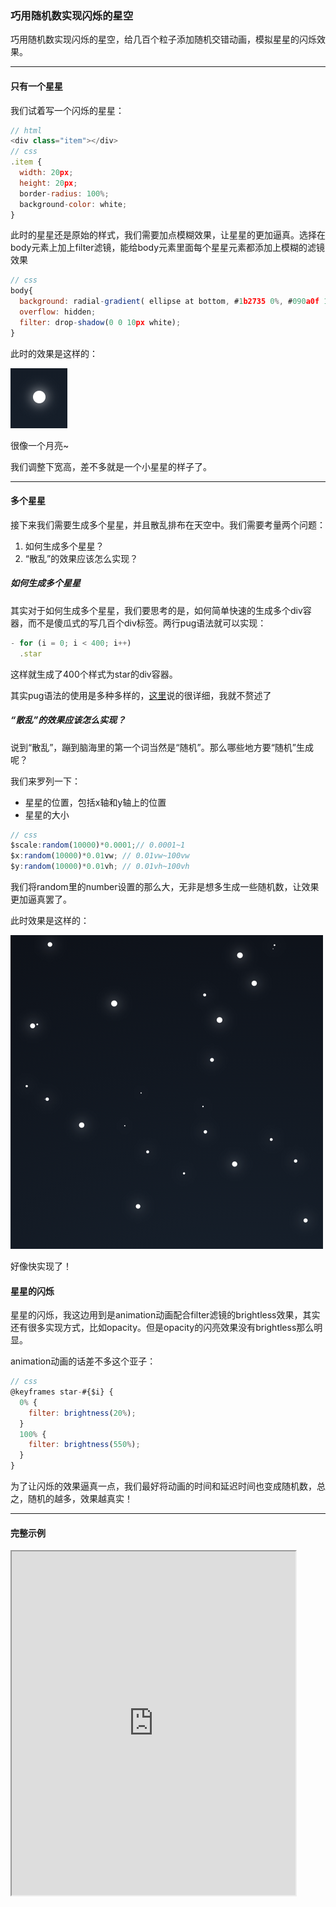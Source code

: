 ### 巧用随机数实现闪烁的星空

巧用随机数实现闪烁的星空，给几百个粒子添加随机交错动画，模拟星星的闪烁效果。

---

#### 只有一个星星

我们试着写一个闪烁的星星：
```javascript
// html
<div class="item"></div>
// css
.item {
  width: 20px;
  height: 20px;
  border-radius: 100%;
  background-color: white;
}
```

此时的星星还是原始的样式，我们需要加点模糊效果，让星星的更加逼真。选择在body元素上加上filter滤镜，能给body元素里面每个星星元素都添加上模糊的滤镜效果
```javascript
// css
body{
  background: radial-gradient( ellipse at bottom, #1b2735 0%, #090a0f 100% );
  overflow: hidden;
  filter: drop-shadow(0 0 10px white);
}
```
此时的效果是这样的：

![](https://raw.githubusercontent.com/superwtt/MyFileRepository/main/image/d8VPCdxD.png)

很像一个月亮~

我们调整下宽高，差不多就是一个小星星的样子了。

---

#### 多个星星

接下来我们需要生成多个星星，并且散乱排布在天空中。我们需要考量两个问题：

1. 如何生成多个星星？
2. “散乱”的效果应该怎么实现？

##### 如何生成多个星星
其实对于如何生成多个星星，我们要思考的是，如何简单快速的生成多个div容器，而不是傻瓜式的写几百个div标签。两行pug语法就可以实现：
```javascript
- for (i = 0; i < 400; i++)
  .star
```
这样就生成了400个样式为star的div容器。

其实pug语法的使用是多种多样的，[这里](https://www.dazhuanlan.com/2019/11/05/5dc184064e7b5/)说的很详细，我就不赘述了


##### “散乱”的效果应该怎么实现？

说到“散乱”，蹦到脑海里的第一个词当然是“随机”。那么哪些地方要“随机”生成呢？

我们来罗列一下：
+ 星星的位置，包括x轴和y轴上的位置
+ 星星的大小


```javascript
// css
$scale:random(10000)*0.0001;// 0.0001~1
$x:random(10000)*0.01vw; // 0.01vw~100vw
$y:random(10000)*0.01vh; // 0.01vh~100vh

```

我们将random里的number设置的那么大，无非是想多生成一些随机数，让效果更加逼真罢了。

此时效果是这样的：

![](https://raw.githubusercontent.com/superwtt/MyFileRepository/main/image/%E9%9D%99%E6%80%81%E6%98%9F%E6%98%9F.png)


好像快实现了！

#### 星星的闪烁

星星的闪烁，我这边用到是animation动画配合filter滤镜的brightless效果，其实还有很多实现方式，比如opacity。但是opacity的闪亮效果没有brightless那么明显。

animation动画的话差不多这个亚子：
```javascript
// css
@keyframes star-#{$i} {
  0% {
    filter: brightness(20%);
  }
  100% {
    filter: brightness(550%);
  }
}
```

为了让闪烁的效果逼真一点，我们最好将动画的时间和延迟时间也变成随机数，总之，随机的越多，效果越真实！

---

#### 完整示例
<iframe width="90%" height="550" allowfullscreen="allowfullscreen" src="https://codepen.io/superwtt/embed/abmebgV?height=450&theme-id=default&default-tab=result"></iframe>